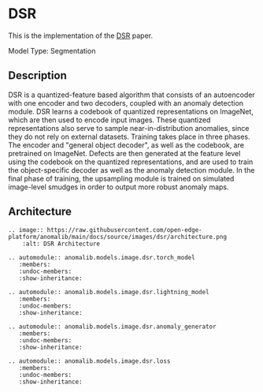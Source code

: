 # DSR

This is the implementation of the [DSR](https://link.springer.com/chapter/10.1007/978-3-031-19821-2_31) paper.

Model Type: Segmentation

## Description

DSR is a quantized-feature based algorithm that consists of an autoencoder with one encoder and two decoders, coupled with an anomaly detection module. DSR learns a codebook of quantized representations on ImageNet, which are then used to encode input images. These quantized representations also serve to sample near-in-distribution anomalies, since they do not rely on external datasets. Training takes place in three phases. The encoder and "general object decoder", as well as the codebook, are pretrained on ImageNet. Defects are then generated at the feature level using the codebook on the quantized representations, and are used to train the object-specific decoder as well as the anomaly detection module. In the final phase of training, the upsampling module is trained on simulated image-level smudges in order to output more robust anomaly maps.

## Architecture

```{eval-rst}
.. image:: https://raw.githubusercontent.com/open-edge-platform/anomalib/main/docs/source/images/dsr/architecture.png
    :alt: DSR Architecture
```

```{eval-rst}
.. automodule:: anomalib.models.image.dsr.torch_model
   :members:
   :undoc-members:
   :show-inheritance:
```

```{eval-rst}
.. automodule:: anomalib.models.image.dsr.lightning_model
   :members:
   :undoc-members:
   :show-inheritance:
```

```{eval-rst}
.. automodule:: anomalib.models.image.dsr.anomaly_generator
   :members:
   :undoc-members:
   :show-inheritance:
```

```{eval-rst}
.. automodule:: anomalib.models.image.dsr.loss
   :members:
   :undoc-members:
   :show-inheritance:
```
